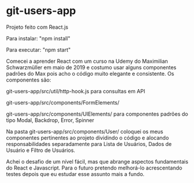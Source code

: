 # git-users-app

Projeto feito com React.js

Para instalar: "npm install"

Para executar: "npm start"

Comecei a aprender React com um curso na Udemy do Maximilian Schwarzmüller em maio de 2019 e costumo usar alguns componentes padrões do Max pois acho o código muito elegante e consistente.
Os componentes são:

git-users-app/src/util/http-hook.js para consultas em API

git-users-app/src/components/FormElements/ 

git-users-app/src/components/UIElements/ para componentes padrões do tipo Modal, Backdrop, Error, Spinner

Na pasta git-users-app/src/components/User/ coloquei os meus componentes pertinentes ao projeto dividindo o código e alocando responsabilidades separadamente para Lista de Usuários, Dados de Usuário e Filtro de Usuários.

Achei o desafio de um nível fácil, mas que abrange aspectos fundamentais do React e Javascript. Para o futuro pretendo melhorá-lo acrescentando testes depois que eu estudar esse assunto mais a fundo.
